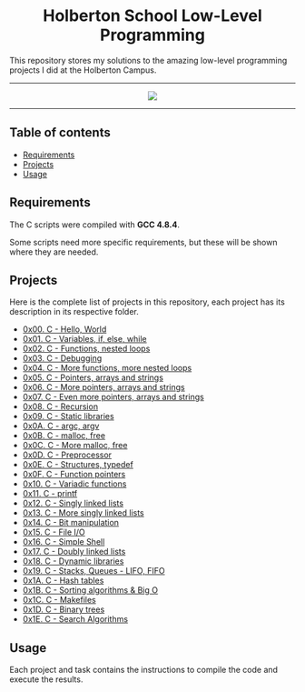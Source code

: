<h1 align="center">Holberton School Low-Level Programming</h1>
This repository stores my solutions to the amazing low-level programming projects I did at the Holberton Campus.

---

<p align="center">
<a target="_blank" href="https://www.holbertonschool.com/"><img src="https://github.com/monoprosito/holbertonschool-low_level_programming/blob/master/holby.jpg?raw=true"></a>
</p>

---

## Table of contents
- [Requirements](#requirements)
- [Projects](#projects)
- [Usage](#usage)

## Requirements

The C scripts were compiled with **GCC 4.8.4**.

Some scripts need more specific requirements, but these will be shown where they are needed.

## Projects
Here is the complete list of projects in this repository, each project has its description in its respective folder.

* [0x00. C - Hello, World](https://github.com/monoprosito/holbertonschool-low_level_programming/tree/master/0x00-hello_world)
* [0x01. C - Variables, if, else, while](https://github.com/monoprosito/holbertonschool-low_level_programming/tree/master/0x01-variables_if_else_while)
* [0x02. C - Functions, nested loops](https://github.com/monoprosito/holbertonschool-low_level_programming/tree/master/0x02-functions_nested_loops)
* [0x03. C - Debugging](https://github.com/monoprosito/holbertonschool-low_level_programming/tree/master/0x03-debugging)
* [0x04. C - More functions, more nested loops](https://github.com/monoprosito/holbertonschool-low_level_programming/tree/master/0x04-more_functions_nested_loops)
* [0x05. C - Pointers, arrays and strings](https://github.com/monoprosito/holbertonschool-low_level_programming/tree/master/0x05-pointers_arrays_strings)
* [0x06. C - More pointers, arrays and strings](https://github.com/monoprosito/holbertonschool-low_level_programming/tree/master/0x06-pointers_arrays_strings)
* [0x07. C - Even more pointers, arrays and strings](https://github.com/monoprosito/holbertonschool-low_level_programming/tree/master/0x07-pointers_arrays_strings)
* [0x08. C - Recursion](https://github.com/monoprosito/holbertonschool-low_level_programming/tree/master/0x08-recursion)
* [0x09. C - Static libraries](https://github.com/monoprosito/holbertonschool-low_level_programming/tree/master/0x09-static_libraries)
* [0x0A. C - argc, argv](https://github.com/monoprosito/holbertonschool-low_level_programming/tree/master/0x0A-argc_argv)
* [0x0B. C - malloc, free](https://github.com/monoprosito/holbertonschool-low_level_programming/tree/master/0x0B-malloc_free)
* [0x0C. C - More malloc, free](https://github.com/monoprosito/holbertonschool-low_level_programming/tree/master/0x0C-more_malloc_free)
* [0x0D. C - Preprocessor](https://github.com/monoprosito/holbertonschool-low_level_programming/tree/master/0x0D-preprocessor)
* [0x0E. C - Structures, typedef](https://github.com/monoprosito/holbertonschool-low_level_programming/tree/master/0x0E-structures_typedef)
* [0x0F. C - Function pointers](https://github.com/monoprosito/holbertonschool-low_level_programming/tree/master/0x0F-function_pointers)
* [0x10. C - Variadic functions](https://github.com/monoprosito/holbertonschool-low_level_programming/tree/master/0x10-variadic_functions)
* [0x11. C - printf](https://github.com/monoprosito/printf)
* [0x12. C - Singly linked lists](https://github.com/monoprosito/holbertonschool-low_level_programming/tree/master/0x12-singly_linked_lists)
* [0x13. C - More singly linked lists](https://github.com/monoprosito/holbertonschool-low_level_programming/tree/master/0x13-more_singly_linked_lists)
* [0x14. C - Bit manipulation](https://github.com/monoprosito/holbertonschool-low_level_programming/tree/master/0x14-bit_manipulation)
* [0x15. C - File I/O](https://github.com/monoprosito/holbertonschool-low_level_programming/tree/master/0x15-file_io)
* [0x16. C - Simple Shell](https://github.com/andreammgcol/simple_shell)
* [0x17. C - Doubly linked lists](https://github.com/monoprosito/holbertonschool-low_level_programming/tree/master/0x17-doubly_linked_lists)
* [0x18. C - Dynamic libraries](https://github.com/monoprosito/holbertonschool-low_level_programming/tree/master/0x18-dynamic_libraries)
* [0x19. C - Stacks, Queues - LIFO, FIFO](https://github.com/monoprosito/monty)
* [0x1A. C - Hash tables](https://github.com/monoprosito/holbertonschool-low_level_programming/tree/master/0x1A-hash_tables)
* [0x1B. C - Sorting algorithms & Big O](https://github.com/monoprosito/sorting_algorithms)
* [0x1C. C - Makefiles](https://github.com/monoprosito/holbertonschool-low_level_programming/tree/master/0x1C-makefiles)
* [0x1D. C - Binary trees](https://github.com/jormao/binary_trees)
* [0x1E. C - Search Algorithms](https://github.com/monoprosito/holbertonschool-low_level_programming/tree/master/0x1E-search_algorithms)

## Usage
Each project and task contains the instructions to compile the code and execute the results.
